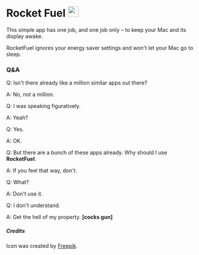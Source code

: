 # Rocket Fuel <img src="https://raw.githubusercontent.com/Saturn-Five/RocketFuel/master/RocketFuel/Assets.xcassets/rocketIdle.imageset/rocket.png" width="28">

This simple app has one job, and one job only – to keep your Mac and its display awake.

RocketFuel ignores your energy saver settings and won't let your Mac go to sleep.

### Q&A
Q: Isn't there already like a million similar apps out there?

A: No, not a million.

Q: I was speaking figuratively.

A: Yeah?

Q: Yes.

A: OK.

Q: But there are a bunch of these apps already. Why should I use **RocketFuel**.

A: If you feel that way, don't.

Q: What?

A: Don't use it.

Q: I don't understand.

A: Get the hell of my property. **[cocks gun]**

##### Credits
Icon was created by [Freepik](http://www.freepik.com/).
